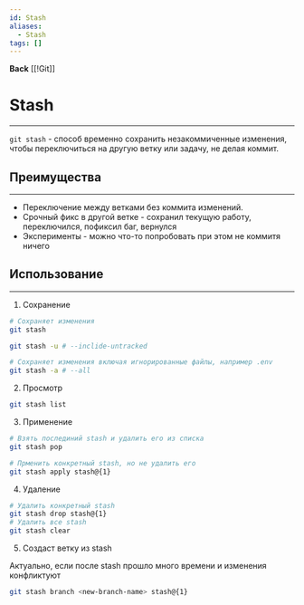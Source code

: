```yaml
---
id: Stash
aliases:
  - Stash
tags: []
---
```

**Back**
    [[!Git]]

# Stash
---
`git stash` - способ временно сохранить незакоммиченные изменения, чтобы переключиться на другую ветку или задачу, не делая коммит.


## Преимущества
---
- Переключение между ветками без коммита изменений.
- Срочный фикс в другой ветке - сохранил текущую работу, переключился, пофиксил баг, вернулся
- Эксперименты - можно что-то попробовать при этом не коммитя ничего


## Использование
---

1. Сохранение

```bash
# Сохраняет изменения
git stash

git stash -u # --inclide-untracked

# Сохраняет изменения включая игнорированные файлы, например .env
git stash -a # --all
```

2. Просмотр

```bash
git stash list
```

3. Применение

```bash
# Взять послединий stash и удалить его из списка
git stash pop

# Прменить конкретный stash, но не удалить его
git stash apply stash@{1}
```


4. Удаление

```bash
# Удалить конкретный stash
git stash drop stash@{1}
# Удалить все stash
git stash clear
```

5. Создаст ветку из stash

Актуально, если после stash прошло много времени и изменения конфликтуют
```bash
git stash branch <new-branch-name> stash@{1}
```
